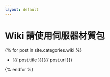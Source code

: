 ```yaml
---
layout: default
---
```


# Wiki 請使用伺服器材質包

{% for post in site.categories.wiki %}

* [{{ post.title }}]({{ post.url }})

{% endfor %}
